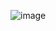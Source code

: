 ![image](https://user-images.githubusercontent.com/35183001/51876413-84849b80-2336-11e9-8303-b713b4297e86.png)
